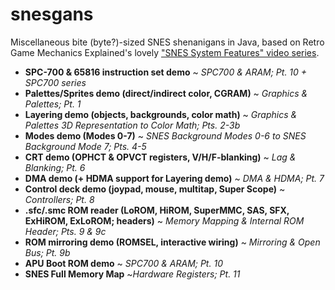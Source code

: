 # snesgans
Miscellaneous bite (byte?)-sized SNES shenanigans in Java, based on Retro Game Mechanics Explained's lovely ["SNES System Features" video series](https://www.youtube.com/playlist?list=PLHQ0utQyFw5KCcj1ljIhExH_lvGwfn6GV).

- **SPC-700 & 65816 instruction set demo** ~ _SPC700 & ARAM; Pt. 10 + SPC700 series_
- **Palettes/Sprites demo (direct/indirect color, CGRAM)** ~ _Graphics & Palettes; Pt. 1_
- **Layering demo (objects, backgrounds, color math)** ~ _Graphics & Palettes 3D Representation to Color Math; Pts. 2-3b_
- **Modes demo (Modes 0-7)** ~ _SNES Background Modes 0-6 to SNES Background Mode 7; Pts. 4-5_
- **CRT demo (OPHCT & OPVCT registers, V/H/F-blanking)** ~ _Lag & Blanking; Pt. 6_
- **DMA demo (+ HDMA support for Layering demo)** ~ _DMA & HDMA; Pt. 7_
- **Control deck demo (joypad, mouse, multitap, Super Scope)** ~ _Controllers; Pt. 8_
- **.sfc/.smc ROM reader (LoROM, HiROM, SuperMMC, SAS, SFX, ExHiROM, ExLoROM; headers)** ~ _Memory Mapping & Internal ROM Header; Pts. 9 & 9c_
- **ROM mirroring demo (ROMSEL, interactive wiring)** ~ _Mirroring & Open Bus; Pt. 9b_
- **APU Boot ROM demo** ~ _SPC700 & ARAM; Pt. 10_
- **SNES Full Memory Map** ~_Hardware Registers; Pt. 11_
